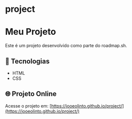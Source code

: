 # project
# Meu Projeto

Este é um projeto desenvolvido como parte do roadmap.sh.

## 🚀 Tecnologias
- HTML
- CSS

## 🌐 Projeto Online

Acesse o projeto em: [https://jooeolinto.github.io/project/](https://jooeolinto.github.io/project/)
